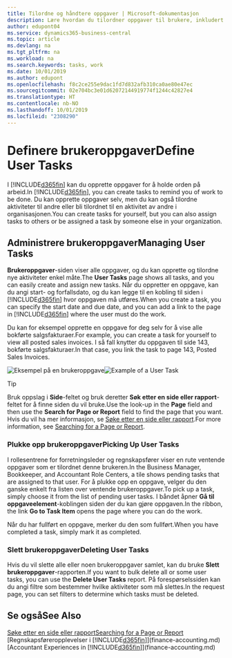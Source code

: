 ```yaml
---
title: Tilordne og håndtere oppgaver | Microsoft-dokumentasjon
description: Lære hvordan du tilordner oppgaver til brukere, inkludert din regnskapsfører i Business Central
author: edupont04
ms.service: dynamics365-business-central
ms.topic: article
ms.devlang: na
ms.tgt_pltfrm: na
ms.workload: na
ms.search.keywords: tasks, work
ms.date: 10/01/2019
ms.author: edupont
ms.openlocfilehash: f8c2ce255e9dac1fd7d832afb310ca0ae80e47ec
ms.sourcegitcommit: 02e704bc3e01d62072144919774f1244c42827e4
ms.translationtype: HT
ms.contentlocale: nb-NO
ms.lasthandoff: 10/01/2019
ms.locfileid: "2308290"
---
```

# <a name="define-user-tasks"></a><span data-ttu-id="1d595-103">Definere brukeroppgaver</span><span class="sxs-lookup"><span data-stu-id="1d595-103">Define User Tasks</span></span>
<span data-ttu-id="1d595-104">I [!INCLUDE[d365fin](includes/d365fin_md.md)] kan du opprette oppgaver for å holde orden på arbeid.</span><span class="sxs-lookup"><span data-stu-id="1d595-104">In [!INCLUDE[d365fin](includes/d365fin_md.md)], you can create tasks to remind you of work to be done.</span></span> <span data-ttu-id="1d595-105">Du kan opprette oppgaver selv, men du kan også tilordne aktiviteter til andre eller bli tilordnet til en aktivitet av andre i organisasjonen.</span><span class="sxs-lookup"><span data-stu-id="1d595-105">You can create tasks for yourself, but you can also assign tasks to others or be assigned a task by someone else in your organization.</span></span>  

## <a name="managing-user-tasks"></a><span data-ttu-id="1d595-106">Administrere brukeroppgaver</span><span class="sxs-lookup"><span data-stu-id="1d595-106">Managing User Tasks</span></span>
<span data-ttu-id="1d595-107">**Brukeroppgaver**-siden viser alle oppgaver, og du kan opprette og tilordne nye aktiviteter enkel måte.</span><span class="sxs-lookup"><span data-stu-id="1d595-107">The **User Tasks** page shows all tasks, and you can easily create and assign new tasks.</span></span> <span data-ttu-id="1d595-108">Når du oppretter en oppgave, kan du angi start- og forfallsdato, og du kan legge til en kobling til siden i [!INCLUDE[d365fin](includes/d365fin_md.md)] hvor oppgaven må utføres.</span><span class="sxs-lookup"><span data-stu-id="1d595-108">When you create a task, you can specify the start date and due date, and you can add a link to the page in [!INCLUDE[d365fin](includes/d365fin_md.md)] where the user must do the work.</span></span>  

<span data-ttu-id="1d595-109">Du kan for eksempel opprette en oppgave for deg selv for å vise alle bokførte salgsfakturaer.</span><span class="sxs-lookup"><span data-stu-id="1d595-109">For example, you can create a task for yourself to view all posted sales invoices.</span></span> <span data-ttu-id="1d595-110">I så fall knytter du oppgaven til side 143, bokførte salgsfakturaer.</span><span class="sxs-lookup"><span data-stu-id="1d595-110">In that case, you link the task to page 143, Posted Sales Invoices.</span></span>  

<span data-ttu-id="1d595-111">![Eksempel på en brukeroppgave](media/across-user-tasks/sample-user-task.png "Eksempel på en brukeroppgave")</span><span class="sxs-lookup"><span data-stu-id="1d595-111">![Example of a User Task](media/across-user-tasks/sample-user-task.png "Example of a user task")</span></span>

> [!TIP]  
>  <span data-ttu-id="1d595-112">Bruk oppslag i **Side**-feltet og bruk deretter **Søk etter en side eller rapport**-feltet for å finne siden du vil bruke.</span><span class="sxs-lookup"><span data-stu-id="1d595-112">Use the look-up in the **Page** field and then use the **Search for Page or Report** field to find the page that you want.</span></span> <span data-ttu-id="1d595-113">Hvis du vil ha mer informasjon, se [Søke etter en side eller rapport](ui-search.md).</span><span class="sxs-lookup"><span data-stu-id="1d595-113">For more information, see [Searching for a Page or Report](ui-search.md).</span></span>  

### <a name="picking-up-user-tasks"></a><span data-ttu-id="1d595-114">Plukke opp brukeroppgaver</span><span class="sxs-lookup"><span data-stu-id="1d595-114">Picking Up User Tasks</span></span>
<span data-ttu-id="1d595-115">I rollesentrene for forretningsleder og regnskapsfører viser en rute ventende oppgaver som er tilordnet denne brukeren.</span><span class="sxs-lookup"><span data-stu-id="1d595-115">In the Business Manager, Bookkeeper, and Accountant Role Centers, a tile shows pending tasks that are assigned to that user.</span></span> <span data-ttu-id="1d595-116">For å plukke opp en oppgave, velger du den ganske enkelt fra listen over ventende brukeroppgaver.</span><span class="sxs-lookup"><span data-stu-id="1d595-116">To pick up a task, simply choose it from the list of pending user tasks.</span></span> <span data-ttu-id="1d595-117">I båndet åpner **Gå til oppgaveelement**-koblingen siden der du kan gjøre oppgaven.</span><span class="sxs-lookup"><span data-stu-id="1d595-117">In the ribbon, the link **Go to Task Item** opens the page where you can do the work.</span></span>  

<span data-ttu-id="1d595-118">Når du har fullført en oppgave, merker du den som fullført.</span><span class="sxs-lookup"><span data-stu-id="1d595-118">When you have completed a task, simply mark it as completed.</span></span>  

### <a name="deleting-user-tasks"></a><span data-ttu-id="1d595-119">Slett brukeroppgaver</span><span class="sxs-lookup"><span data-stu-id="1d595-119">Deleting User Tasks</span></span>
<span data-ttu-id="1d595-120">Hvis du vil slette alle eller noen brukeroppgaver samlet, kan du bruke **Slett brukeroppgaver**-rapporten.</span><span class="sxs-lookup"><span data-stu-id="1d595-120">If you want to bulk delete all or some user tasks, you can use the **Delete User Tasks** report.</span></span> <span data-ttu-id="1d595-121">På forespørselssiden kan du angi filtre som bestemmer hvilke aktiviteter som må slettes.</span><span class="sxs-lookup"><span data-stu-id="1d595-121">In the request page, you can set filters to determine which tasks must be deleted.</span></span>  

## <a name="see-also"></a><span data-ttu-id="1d595-122">Se også</span><span class="sxs-lookup"><span data-stu-id="1d595-122">See Also</span></span>
[<span data-ttu-id="1d595-123">Søke etter en side eller rapport</span><span class="sxs-lookup"><span data-stu-id="1d595-123">Searching for a Page or Report</span></span>](ui-search.md)  
<span data-ttu-id="1d595-124">[Regnskapsføreropplevelser i [!INCLUDE[d365fin](includes/d365fin_md.md)]](finance-accounting.md)</span><span class="sxs-lookup"><span data-stu-id="1d595-124">[Accountant Experiences in [!INCLUDE[d365fin](includes/d365fin_md.md)]](finance-accounting.md)</span></span>  
